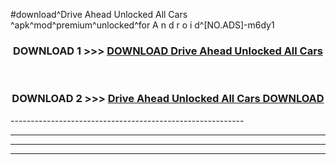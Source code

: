 #download^Drive Ahead Unlocked All Cars ^apk^mod^premium^unlocked^for A n d r o i d^[NO.ADS]-m6dy1



<div align="center">

<h3>DOWNLOAD 1 >>> <a href="https://runaway1.web.app/?sq=Drive Ahead Unlocked All Cars ">DOWNLOAD Drive Ahead Unlocked All Cars </a></h3><br>

<h3>DOWNLOAD 2 >>> <a href="https://runaway1.web.app/?sq=Drive Ahead Unlocked All Cars ">Drive Ahead Unlocked All Cars  DOWNLOAD </a></h3>

</div>
----------------------------------------------------------

----------------------------------------------------------

----------------------------------------------------------

----------------------------------------------------------



